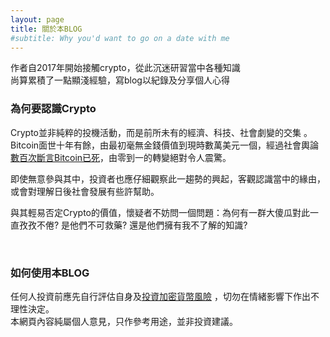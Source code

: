 ```yaml
---
layout: page
title: 關於本BLOG
#subtitle: Why you'd want to go on a date with me
---
```


作者自2017年開始接觸crypto，從此沉迷研習當中各種知識  
尚算累積了一點顯淺經驗，寫blog以紀錄及分享個人心得  

### 為何要認識Crypto

Crypto並非純粹的投機活動，而是前所未有的經濟、科技、社會劇變的交集 。Bitcoin面世十年有餘，由最初毫無金錢價值到現時數萬美元一個，經過社會輿論[數百次斷言Bitcoin已死](https://99bitcoins.com/bitcoin-obituaries/)，由零到一的轉變絕對令人震驚。  

即使無意參與其中，投資者也應仔細觀察此一趨勢的興起，客觀認識當中的緣由，或會對理解日後社會發展有些許幫助。

與其輕易否定Crypto的價值，懷疑者不妨問一個問題：為何有一群大傻瓜對此一直孜孜不倦? 是他們不可救藥? 還是他們擁有我不了解的知識?

<br>

### 如何使用本BLOG

任何人投資前應先自行評估自身及[投資加密貨幣風險](https://apps.sfc.hk/edistributionWeb/gateway/TC/news-and-announcements/news/doc?refNo=18PR13) ，切勿在情緒影響下作出不理性決定。  
本網頁內容純屬個人意見，只作參考用途，並非投資建議。
